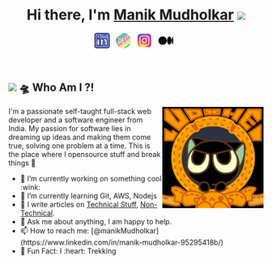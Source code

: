<h1 align="center">Hi there, I'm <a href="https://www.linkedin.com/in/manik-mudholkar-95295418b/" target="_blank">Manik Mudholkar</a> <img src="https://github.com/blackcater/blackcater/raw/main/images/Hi.gif" height="32" /></h1>
<p align='center'>
   <a href="https://www.linkedin.com/in/manik-mudholkar-95295418b/"><img height="30" src="https://raw.githubusercontent.com/ghost8395/ghost8395/main/Images/linkedin.png?raw=true"></a>&nbsp;&nbsp;
   <a href="https://dev.to/ghost8395"><img height="30" src="https://raw.githubusercontent.com/ghost8395/ghost8395/main/Images/devto.png?raw=true"></a>&nbsp;&nbsp;
   <a href="https://www.instagram.com/manikmudholkarr/"><img height="30" src="https://raw.githubusercontent.com/ghost8395/ghost8395/main/Images/instagram.png?raw=true"></a>&nbsp;&nbsp;
   <a href="https://medium.com/@manikmudholkar831995"><img height="30" src="https://raw.githubusercontent.com/ghost8395/ghost8395/main/Images/medium.png?raw=true"></a>&nbsp;&nbsp;
</p>

<br />


## <img src="https://media.giphy.com/media/WUlplcMpOCEmTGBtBW/giphy.gif" width="30"> 🛸 Who Am I ?!
<a href="#"><img align="right" src="https://raw.githubusercontent.com/ghost8395/ghost8395/main/Images/cat_banner.gif?raw=true" width="200 " height="200" /></a>

I'm a passionate self-taught full-stack web developer and a software engineer from India. 
My passion for software lies in dreaming up ideas and making them come true, solving one problem at a time.
This is the place where I opensource stuff and break things :rofl:
<ul>
<li> 🔭 I’m currently working on something cool :wink:</li>
<li> 🌱 I’m currently learning Git, AWS, Nodejs</li>
<li> 📝 I write articles on <a href="https://dev.to/ghost8395">Technical Stuff</a>, <a href="https://medium.com/@manikmudholkar831995">Non-Technical</a>.</li>
<li> 💬 Ask me about anything, I am happy to help.</li>
<li> 📫 How to reach me: [@manikMudholkar](https://www.linkedin.com/in/manik-mudholkar-95295418b/)</li>
<li> 🎉 Fun Fact: I :heart: Trekking </li>
</ul>